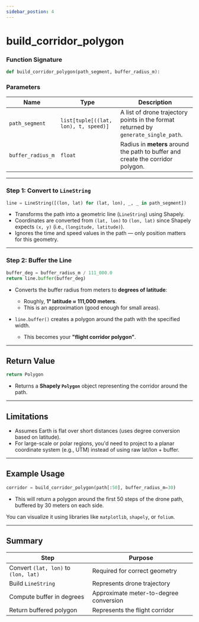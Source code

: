 ```yaml
---
sidebar_postion: 4
---
```


# build_corridor_polygon

### Function Signature

```python
def build_corridor_polygon(path_segment, buffer_radius_m):
```

### Parameters

| Name              | Type                                 | Description                                                                         |
| ----------------- | ------------------------------------ | ----------------------------------------------------------------------------------- |
| `path_segment`    | `list[tuple[((lat, lon), t, speed)]` | A list of drone trajectory points in the format returned by `generate_single_path`. |
| `buffer_radius_m` | `float`                              | Radius in **meters** around the path to buffer and create the corridor polygon.     |

---

### Step 1: Convert to `LineString`

```python
line = LineString([(lon, lat) for (lat, lon), _, _ in path_segment])
```

- Transforms the path into a geometric line (`LineString`) using Shapely.
- Coordinates are converted from `(lat, lon)` to `(lon, lat)` since Shapely expects `(x, y)` (i.e., `(longitude, latitude)`).
- Ignores the time and speed values in the path — only position matters for this geometry.

---

### Step 2: Buffer the Line

```python
buffer_deg = buffer_radius_m / 111_000.0
return line.buffer(buffer_deg)
```

- Converts the buffer radius from meters to **degrees of latitude**:

  - Roughly, **1° latitude ≈ 111,000 meters**.
  - This is an approximation (good enough for small areas).

- `line.buffer()` creates a polygon around the path with the specified width.

  - This becomes your **"flight corridor polygon"**.

---

## Return Value

```python
return Polygon
```

- Returns a **Shapely `Polygon`** object representing the corridor around the path.

---

## Limitations

- Assumes Earth is flat over short distances (uses degree conversion based on latitude).
- For large-scale or polar regions, you'd need to project to a planar coordinate system (e.g., UTM) instead of using raw lat/lon + buffer.

---

## Example Usage

```python
corridor = build_corridor_polygon(path[:50], buffer_radius_m=30)
```

- This will return a polygon around the first 50 steps of the drone path, buffered by 30 meters on each side.

You can visualize it using libraries like `matplotlib`, `shapely`, or `folium`.

---

## Summary

| Step                                 | Purpose                                |
| ------------------------------------ | -------------------------------------- |
| Convert `(lat, lon)` to `(lon, lat)` | Required for correct geometry          |
| Build `LineString`                   | Represents drone trajectory            |
| Compute buffer in degrees            | Approximate meter-to-degree conversion |
| Return buffered polygon              | Represents the flight corridor         |
